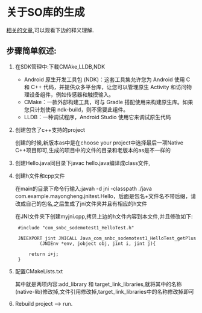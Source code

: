 # 关于SO库的生成

[相关的文章](https://blog.csdn.net/mayohn/article/details/82152360#android-studio-30-jni%E5%BC%80%E5%8F%91%E7%94%9F%E6%88%90so%E8%AF%A6%E7%BB%86%E6%95%99%E7%A8%8B),可以观看下边的释义理解.


## 步骤简单叙述:

1. 在SDK管理中:下载CMAke,LLDB,NDK

	* Android 原生开发工具包 (NDK)：这套工具集允许您为 Android 使用 C 和 C++ 代码，并提供众多平台库，让您可以管理原生 Activity 和访问物理设备组件，例如传感器和触摸输入。
	* CMake：一款外部构建工具，可与 Gradle 搭配使用来构建原生库。如果您只计划使用 ndk-build，则不需要此组件。
	* LLDB：一种调试程序，Android Studio 使用它来调试原生代码
	
2. 创建包含了c++支持的project
	
	创建的时候,新版本as中是在choose your project中选择最后一项Native C++项目即可,生成的项目中的文件的目录和老版本的as是不一样的

3. 创建Hello.java同目录下javac hello.java编译成class文件,	

4. 创建h文件和cpp文件

	在main的目录下命令行输入:javah -d jni -classpath ./java com.example.mayongheng.jnitest.Hello，后面是包名+文件名不带后缀，请改成自己的包名,之后生成了jni文件夹并且有相应的h文件
	
	在JNI文件夹下创建myjni.cpp,拷贝上边的h文件内容到本文件,并且修改如下:

		#include "com_snbc_sodemotest1_HelloTest.h"
	
		JNIEXPORT jint JNICALL Java_com_snbc_sodemotest1_HelloTest_getPlus
		        (JNIEnv *env, jobject obj, jint i, jint j){
		
		    return i+j;
		}
 
5. 配置CMakeLists.txt

	其中就是两项内容:add_library 和 target_link_libraries,就将其中的名称(native-lib)修改掉,文件引用修改掉,target_link_libraries中的名称修改掉即可

6. Rebuild project --> run.